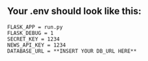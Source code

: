 ## Your .env should look like this:
```
FLASK_APP = run.py
FLASK_DEBUG = 1
SECRET_KEY = 1234
NEWS_API_KEY = 1234
DATABASE_URL = **INSERT YOUR DB_URL HERE**
```